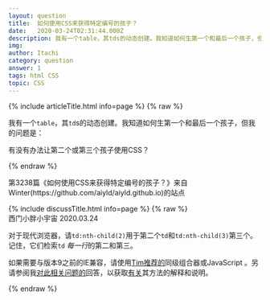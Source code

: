 ```yaml
---
layout: question
title:  如何使用CSS来获得特定编号的孩子？
date:   2020-03-24T02:31:44.000Z
description: 我有一个table，其tds的动态创建。我知道如何生第一个和最后一个孩子，但我的问题是：有没有办法让第二个或第三个孩子使用CSS？...
img: 
author: Itachi
category: question
answer: 1
tags: html CSS
topic: CSS
---
```

<div class="article-root">
  <div class="article">
    {% include articleTitle.html info=page %}
    {% raw %}
    <div class="article-content"><p><font style="vertical-align: inherit;"><font style="vertical-align: inherit;">我有一个</font></font><code>table</code><font style="vertical-align: inherit;"><font style="vertical-align: inherit;">，其</font></font><code>td</code><font style="vertical-align: inherit;"><font style="vertical-align: inherit;">s的动态创建。</font><font style="vertical-align: inherit;">我知道如何生第一个和最后一个孩子，但我的问题是：</font></font></p>

<p><font style="vertical-align: inherit;"><font style="vertical-align: inherit;">有没有办法让第二个或第三个孩子使用CSS？</font></font></p></div>
    {% endraw %}
  </div>
  <p class="winter_mark">第3238篇《如何使用CSS来获得特定编号的孩子？》来自Winter(https://github.com/aiyld/aiyld.github.io)的站点</p>
  <div class="discuss-wrapper">
    {% include discussTitle.html info=page %}
    {% raw %}
    <div class="discuss-list">
    <div class="discuss-item">
        <div class="discuss-parent">
          <div class="discuss-meta">
            <span class="discuss-user">西门小胖小宇宙</span>
            <span class="discuss-time">2020.03.24</span>
          </div>
          <div class="discuss-comment"><p><font style="vertical-align: inherit;"><font style="vertical-align: inherit;">对于现代浏览器，请</font></font><code>td:nth-child(2)</code><font style="vertical-align: inherit;"><font style="vertical-align: inherit;">用于第二个</font></font><code>td</code><font style="vertical-align: inherit;"><font style="vertical-align: inherit;">和</font></font><code>td:nth-child(3)</code><font style="vertical-align: inherit;"><font style="vertical-align: inherit;">第三个。</font><font style="vertical-align: inherit;">记住，它们检索</font></font><code>td</code> <em><font style="vertical-align: inherit;"><font style="vertical-align: inherit;">每一行</font></font></em><font style="vertical-align: inherit;"><font style="vertical-align: inherit;">的第二和第三</font><font style="vertical-align: inherit;">。</font></font></p>

<p><font style="vertical-align: inherit;"><font style="vertical-align: inherit;">如果需要与版本9之前的IE兼容，请使用</font></font><a href="https://stackoverflow.com/questions/5664773/how-can-i-get-the-second-child-using-css/8031566#8031566"><font style="vertical-align: inherit;"><font style="vertical-align: inherit;">Tim推荐的</font></font></a><font style="vertical-align: inherit;"><font style="vertical-align: inherit;">同级组合器或JavaScript </font><font style="vertical-align: inherit;">。</font><font style="vertical-align: inherit;">另请参阅我</font></font><a href="https://stackoverflow.com/questions/9682521/how-do-i-get-the-nth-child-of-an-element-using-css2-selectors"><font style="vertical-align: inherit;"><font style="vertical-align: inherit;">对此相关问题的</font></font></a><font style="vertical-align: inherit;"><font style="vertical-align: inherit;">回答，以获取</font><a href="https://stackoverflow.com/questions/9682521/how-do-i-get-the-nth-child-of-an-element-using-css2-selectors"><font style="vertical-align: inherit;">有关</font></a><font style="vertical-align: inherit;">其方法的解释和说明。</font></font></p></div>
        </div></div>
    </div>
    {% endraw %}
  </div>
<div>
